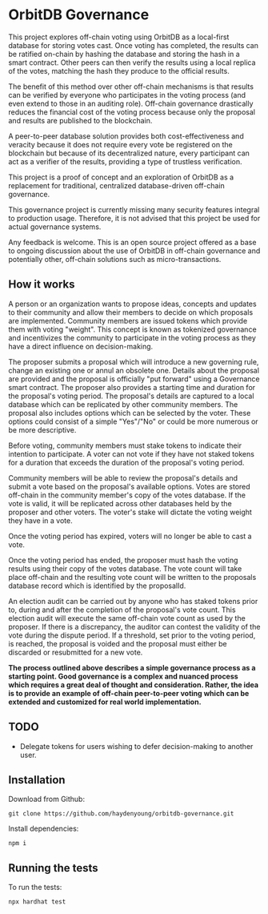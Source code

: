 # OrbitDB Governance

This project explores off-chain voting using OrbitDB as a local-first database for storing votes cast. Once voting has completed, the results can be ratified on-chain by hashing the database and storing the hash in a smart contract. Other peers can then verify the results using a local replica of the votes, matching the hash they produce to the official results.

The benefit of this method over other off-chain mechanisms is that results can be verified by everyone who participates in the voting process (and even extend to those in an auditing role). Off-chain governance drastically reduces the financial cost of the voting process because only the proposal and results are published to the blockchain.

A peer-to-peer  database solution provides both cost-effectiveness and veracity because it does not require every vote be registered on the blockchain but because of its decentralized nature, every participant can act as a verifier of the results, providing a type of trustless verification.

This project is a proof of concept and an exploration of OrbitDB as a replacement for traditional, centralized database-driven off-chain governance. 

This governance project is currently missing many security features integral to production usage. Therefore, it is not advised that this project be used for actual governance systems.

Any feedback is welcome. This is an open source project offered as a base to ongoing discussion about the use of OrbitDB in off-chain governance and potentially other, off-chain solutions such as micro-transactions.

## How it works

A person or an organization wants to propose ideas, concepts and updates to their community and allow their members to decide on which proposals are implemented. Community members are issued tokens which provide them with voting "weight". This concept is known as tokenized governance and incentivizes the community to participate in the voting process as they have a direct influence on decision-making.  

The proposer submits a proposal which will introduce a new governing rule, change an existing one or annul an obsolete one. Details about the proposal are provided and the proposal is officially "put forward" using a Governance smart contract. The proposer also provides a starting time and duration for the proposal's voting period. The proposal's details are captured to a local database which can be replicated by other community members. The proposal also includes options which can be selected by the voter. These options could consist of a simple "Yes"/"No" or could be more numerous or be more descriptive.

Before voting, community members must stake tokens to indicate their intention to participate. A voter can not vote if they have not staked tokens for a duration that exceeds the duration of the proposal's voting period.

Community members will be able to review the proposal's details and submit a vote based on the proposal's available options. Votes are stored off-chain in the community member's copy of the votes database. If the vote is valid, it will be replicated across other databases held by the proposer and other voters. The voter's stake will dictate the voting weight they have in a vote.

Once the voting period has expired, voters will no longer be able to cast a vote.

Once the voting period has ended, the proposer must hash the voting results using their copy of the votes database. The vote count will take place off-chain and the resulting vote count will be written to the proposals database record which is identified by the proposalId.

An election audit can be carried out by anyone who has staked tokens prior to, during and after the completion of the proposal's vote count. This election audit will execute the same off-chain vote count as used by the proposer. If there is a discrepancy, the auditor can contest the validity of the vote during the dispute period. If a threshold, set prior to the voting period, is reached, the proposal is voided and the proposal must either be discarded or resubmitted for a new vote.

**The process outlined above describes a simple governance process as a starting point. Good governance is a complex and nuanced process which requires a great deal of thought and consideration. Rather, the idea is to provide an example of off-chain peer-to-peer voting which can be extended and customized for real world implementation.**

## TODO

- Delegate tokens for users wishing to defer decision-making to another user.

## Installation

Download from Github:

```
git clone https://github.com/haydenyoung/orbitdb-governance.git
```

Install dependencies:

```
npm i
```

## Running the tests

To run the tests:

```
npx hardhat test
```
